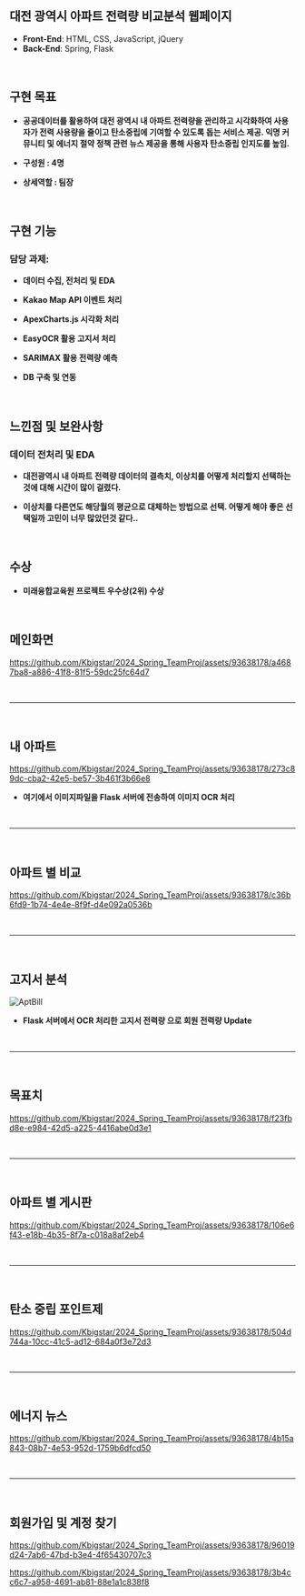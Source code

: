 ## 대전 광역시 아파트 전력량 비교분석 웹페이지

- **Front-End**: HTML, CSS, JavaScript, jQuery
- **Back-End**: Spring, Flask

<br>

## 구현 목표
 - **공공데이터를 활용하여 대전 광역시 내 아파트 전력량을 관리하고 시각화하여
사용자가 전력 사용량을 줄이고 탄소중립에 기여할 수 있도록 돕는 서비스 제공. 익명 커뮤니티 및 에너지 절약 정책 관련 뉴스 제공을 통해 사용자 탄소중립
인지도를 높임.**

 - **구성원 : 4명**
 - **상세역할 : 팀장**

<br>

## 구현 기능
### 담당 과제: 
- **데이터 수집, 전처리 및 EDA**
- **Kakao Map API 이벤트 처리**
- **ApexCharts.js 시각화 처리**
- **EasyOCR 활용 고지서 처리**
- **SARIMAX 활용 전력량 예측**
- **DB 구축 및 연동**

  <br>

## 느낀점 및 보완사항
### 데이터 전처리 및 EDA
- **대전광역시 내 아파트 전력량 데이터의 결측치, 이상치를 어떻게 처리할지 선택하는 것에 대해 시간이 많이 걸렸다.**
- **이상치를 다른연도 해당월의 평균으로 대체하는 방법으로 선택. 어떻게 해야 좋은 선택일까 고민이 너무 많았던것 같다..**

  <br>


## 수상
- **미래융합교육원 프로젝트 우수상(2위) 수상**

  <br>


## 메인화면
https://github.com/Kbigstar/2024_Spring_TeamProj/assets/93638178/a4687ba8-a886-41f8-81f5-59dc25fc64d7

<br>
<hr>
<br>

## 내 아파트
https://github.com/Kbigstar/2024_Spring_TeamProj/assets/93638178/273c89dc-cba2-42e5-be57-3b461f3b66e8

- **여기에서 이미지파일을 Flask 서버에 전송하여 이미지 OCR 처리**
<br>
<hr>
<br>


## 아파트 별 비교
https://github.com/Kbigstar/2024_Spring_TeamProj/assets/93638178/c36b6fd9-1b74-4e4e-8f9f-d4e092a0536b

<br>
<hr>
<br>


## 고지서 분석
![AptBill](https://github.com/Kbigstar/2024_Spring_TeamProj/assets/93638178/cdb180ee-001f-470c-abec-a475606fdf47)

- **Flask 서버에서 OCR 처리한 고지서 전력량 으로 회원 전력량 Update**
<br>
<hr>
<br>

## 목표치
https://github.com/Kbigstar/2024_Spring_TeamProj/assets/93638178/f23fbd8e-e984-42d5-a225-4416abe0d3e1

<br>
<hr>
<br>

## 아파트 별 게시판
https://github.com/Kbigstar/2024_Spring_TeamProj/assets/93638178/106e6f43-e18b-4b35-8f7a-c018a8af2eb4

<br>
<hr>
<br>

## 탄소 중립 포인트제
https://github.com/Kbigstar/2024_Spring_TeamProj/assets/93638178/504d744a-10cc-41c5-ad12-684a0f3e72d3

<br>
<hr>
<br>

## 에너지 뉴스
https://github.com/Kbigstar/2024_Spring_TeamProj/assets/93638178/4b15a843-08b7-4e53-952d-1759b6dfcd50

<br>
<hr>
<br>

## 회원가입 및 계정 찾기
https://github.com/Kbigstar/2024_Spring_TeamProj/assets/93638178/96019d24-7ab6-47bd-b3e4-4f65430707c3

https://github.com/Kbigstar/2024_Spring_TeamProj/assets/93638178/3b4cc6c7-a958-4691-ab81-88e1a1c838f8














